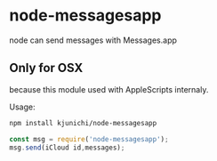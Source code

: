 # node-messagesapp
node can send messages with Messages.app

## Only for OSX

because this module used with AppleScripts internaly.

Usage:

```bash
npm install kjunichi/node-messagesapp
```

```js
const msg = require('node-messagesapp');
msg.send(iCloud id,messages);
```
